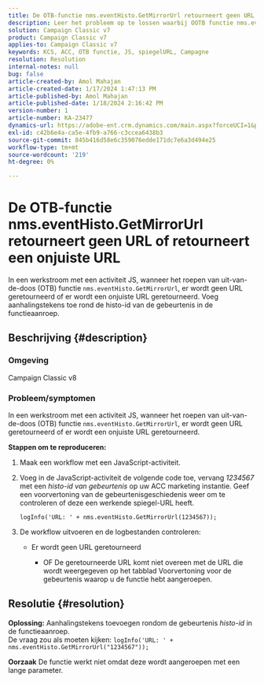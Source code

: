 ```yaml
---
title: De OTB-functie nms.eventHisto.GetMirrorUrl retourneert geen URL of retourneert een onjuiste URL
description: Leer het probleem op te lossen waarbij OOTB functie nms.eventHisto.GetMirrorUrl geen URL retourneert in Adobe Campaign Classic.
solution: Campaign Classic v7
product: Campaign Classic v7
applies-to: Campaign Classic v7
keywords: KCS, ACC, OTB functie, JS, spiegelURL, Campagne
resolution: Resolution
internal-notes: null
bug: false
article-created-by: Amol Mahajan
article-created-date: 1/17/2024 1:47:13 PM
article-published-by: Amol Mahajan
article-published-date: 1/18/2024 2:16:42 PM
version-number: 1
article-number: KA-23477
dynamics-url: https://adobe-ent.crm.dynamics.com/main.aspx?forceUCI=1&pagetype=entityrecord&etn=knowledgearticle&id=abb008e9-3eb5-ee11-a569-6045bd006295
exl-id: c42b6e4a-ca5e-4fb9-a766-c3ccea6438b3
source-git-commit: 845b416d58e6c359076edde171dc7e6a3d494e25
workflow-type: tm+mt
source-wordcount: '219'
ht-degree: 0%

---
```


# De OTB-functie nms.eventHisto.GetMirrorUrl retourneert geen URL of retourneert een onjuiste URL


In een werkstroom met een activiteit JS, wanneer het roepen van uit-van-de-doos (OTB) functie `nms.eventHisto.GetMirrorUrl`, er wordt geen URL geretourneerd of er wordt een onjuiste URL geretourneerd. Voeg aanhalingstekens toe rond de histo-id van de gebeurtenis in de functieaanroep.

## Beschrijving {#description}


### <b>Omgeving</b>

Campaign Classic v8



### <b>Probleem/symptomen</b>

In een werkstroom met een activiteit JS, wanneer het roepen van uit-van-de-doos (OTB) functie `nms.eventHisto.GetMirrorUrl`, er wordt geen URL geretourneerd of er wordt een onjuiste URL geretourneerd.

<b>Stappen om te reproduceren:</b>

1. Maak een workflow met een JavaScript-activiteit.


2. Voeg in de JavaScript-activiteit de volgende code toe, vervang *1234567* met een *histo-id van gebeurtenis* op uw ACC marketing instantie. Geef een voorvertoning van de gebeurtenisgeschiedenis weer om te controleren of deze een werkende spiegel-URL heeft.



   `logInfo('URL: ' + nms.eventHisto.GetMirrorUrl(1234567));`


3. De workflow uitvoeren en de logbestanden controleren:

   - Er wordt geen URL geretourneerd




      - OF De geretourneerde URL komt niet overeen met de URL die wordt weergegeven op het tabblad Voorvertoning voor de gebeurtenis waarop u de functie hebt aangeroepen.



## Resolutie {#resolution}

<b>Oplossing:</b>
Aanhalingstekens toevoegen rondom de gebeurtenis *histo-id* in de functieaanroep.
<br>De vraag zou als moeten kijken:
`logInfo('URL: ' + nms.eventHisto.GetMirrorUrl("1234567"));`

<b>Oorzaak</b>
De functie werkt niet omdat deze wordt aangeroepen met een lange parameter.

